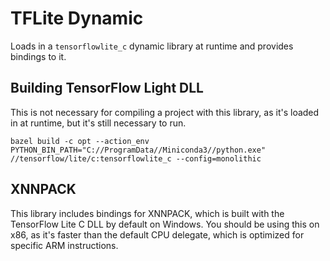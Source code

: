 # TFLite Dynamic

Loads in a `tensorflowlite_c` dynamic library at runtime and provides bindings to it.

## Building TensorFlow Light DLL

This is not necessary for compiling a project with this library, as it's loaded in at runtime, but
it's still necessary to run.

```
bazel build -c opt --action_env PYTHON_BIN_PATH="C://ProgramData//Miniconda3//python.exe" //tensorflow/lite/c:tensorflowlite_c --config=monolithic
```

## XNNPACK

This library includes bindings for XNNPACK, which is built with the TensorFlow Lite C DLL by default
on Windows.
You should be using this on x86, as it's faster than the default CPU delegate, which is optimized
for specific ARM instructions.
